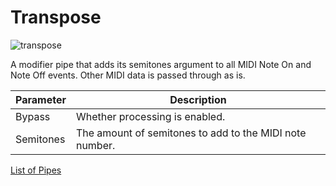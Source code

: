 # Transpose

![transpose](https://blokas.io/images/midihub/pipes/transpose.svg)

A modifier pipe that adds its semitones argument to all MIDI Note On and Note Off events. Other MIDI data is passed through as is.

| Parameter              | Description                    |
| ---------------------- | ------------------------------ |
| Bypass                 | Whether processing is enabled. |
| Semitones              | The amount of semitones to add to the MIDI note number. |

<span class="blokas-web-hide">

[List of Pipes](quick-links.md#the-list-of-pipes)

</span>